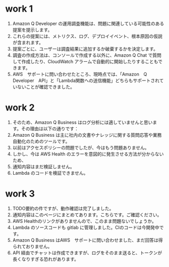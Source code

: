 # work 1
1. Amazon Q Developer の運用調査機能は、問題に関連している可能性のある提案を提示します。
2. これらの提案には、メトリクス、ログ、デプロイイベント、根本原因の仮説が含まれます。
3. 提案ごとに、ユーザーは調査結果に追加するか破棄するかを決定します。
4. 調査の作成方法は、コンソールで作成する以外に、Amazon Q Chat で質問して作成したり、CloudWatch アラームで自動的に開始したりすることもできます。
5. AWS　サポートに問い合わせたところ、現時点では、「Amazon　Q　Developer　API」と「Lambda関数への送信機能」どちらもサポートされていないことが確認できました。

# work 2
1. そのため、Amazon Q Business はログ分析には適していませんと思います。その理由は以下の通りです：
2. Amazon Q Business は主に社内の文書やナレッジに関する質問応答や業務自動化のためのツールです。
3. 以前はアクセスポリシーの問題でしたが、今はもう問題ありません。
4. しかし、今は AWS Health のエラーを意図的に発生させる方法が分からないため、
5. 通知内容はまだ検証しません。
6. Lambda のコードを検証できません。

# work 3
1. TODO要約の件ですが、動作確認は完了しました。
2. 通知内容はこのページにまとめてあります。こちらです。ご確認ください。
3. AWS Healthのリンクがありませんので、このまま問題ないでしょうか。
4. Lambda のソースコードも gitlab に管理しました。CIのコードは今開発中です。
5. Amazon Q Business はAWS　サポートに問い合わせました、まだ回答は得られておりません。
6. API 経由でチャットは作成できますが、ログをそのまま送ると、トークンが長くなりすぎる恐れがあります。